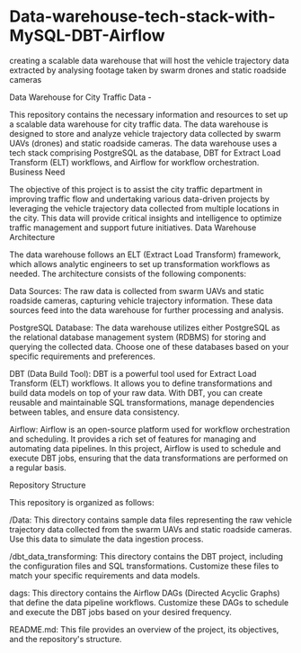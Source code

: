 # Data-warehouse-tech-stack-with-MySQL-DBT-Airflow
creating a scalable data warehouse that will host the vehicle trajectory data extracted by analysing footage taken by swarm drones and static roadside cameras

Data Warehouse for City Traffic Data -

This repository contains the necessary information and resources to set up a scalable data warehouse for city traffic data. The data warehouse is designed to store and analyze vehicle trajectory data collected by swarm UAVs (drones) and static roadside cameras. The data warehouse uses a tech stack comprising PostgreSQL as the database, DBT for Extract Load Transform (ELT) workflows, and Airflow for workflow orchestration. Business Need

The objective of this project is to assist the city traffic department in improving traffic flow and undertaking various data-driven projects by leveraging the vehicle trajectory data collected from multiple locations in the city. This data will provide critical insights and intelligence to optimize traffic management and support future initiatives.
Data Warehouse Architecture

The data warehouse follows an ELT (Extract Load Transform) framework, which allows analytic engineers to set up transformation workflows as needed. The architecture consists of the following components:

Data Sources: The raw data is collected from swarm UAVs and static roadside cameras, capturing vehicle trajectory information. These data sources feed into the data warehouse for further processing and analysis.

PostgreSQL Database: The data warehouse utilizes either PostgreSQL as the relational database management system (RDBMS) for storing and querying the collected data. Choose one of these databases based on your specific requirements and preferences.

DBT (Data Build Tool): DBT is a powerful tool used for Extract Load Transform (ELT) workflows. It allows you to define transformations and build data models on top of your raw data. With DBT, you can create reusable and maintainable SQL transformations, manage dependencies between tables, and ensure data consistency.

Airflow: Airflow is an open-source platform used for workflow orchestration and scheduling. It provides a rich set of features for managing and automating data pipelines. In this project, Airflow is used to schedule and execute DBT jobs, ensuring that the data transformations are performed on a regular basis.

Repository Structure

This repository is organized as follows:

/Data: This directory contains sample data files representing the raw vehicle trajectory data collected from the swarm UAVs and static roadside cameras. Use this data to simulate the data ingestion process.

/dbt_data_transforming: This directory contains the DBT project, including the configuration files and SQL transformations. Customize these files to match your specific requirements and data models.

dags: This directory contains the Airflow DAGs (Directed Acyclic Graphs) that define the data pipeline workflows. Customize these DAGs to schedule and execute the DBT jobs based on your desired frequency.

README.md: This file provides an overview of the project, its objectives, and the repository's structure.


